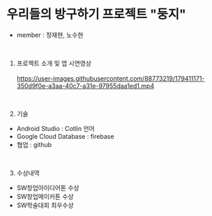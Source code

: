 # 우리들의 방구하기 프로젝트 "둥지"
- member : 정재현, 노수현

<br>

1. 프로젝트 소개 및 앱 시연영상 <br> <br>
https://user-images.githubusercontent.com/88773219/179411171-350d9f0e-a3aa-40c7-a31e-97955daa1ed1.mp4

<br>

2. 기술
- Android Studio : Cotlin 언어
- Google Cloud Database : firebase
- 협업 : github

<br>

3. 수상내역
- SW창업아이디어톤 수상
- SW창업메이커톤 수상
- SW학술대회 최우수상



